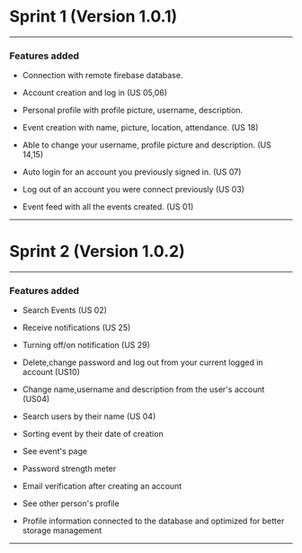 # Sprint 1 (Version 1.0.1)

---

### Features added

- Connection with remote firebase database.

- Account creation and log in (US 05,06)

- Personal profile with profile picture, username, description. 

- Event creation with name, picture, location, attendance. (US 18)

- Able to change your username, profile picture and description. (US 14,15)

- Auto login for an account you previously signed in. (US 07)

- Log out of an account you were connect previously (US 03)

- Event feed with all the events created. (US 01)

---


# Sprint 2 (Version 1.0.2)

---

### Features added

- Search Events (US 02)

- Receive notifications (US 25)

- Turning off/on notification (US 29)

- Delete,change password and log out from your current logged in account (US10)

- Change name,username and description from the user's account (US04)

- Search users by their name (US 04)

- Sorting event by their date of creation

- See event's page

- Password strength meter

- Email verification after creating an account

- See other person's profile

- Profile information connected to the database and optimized for better storage management

---

